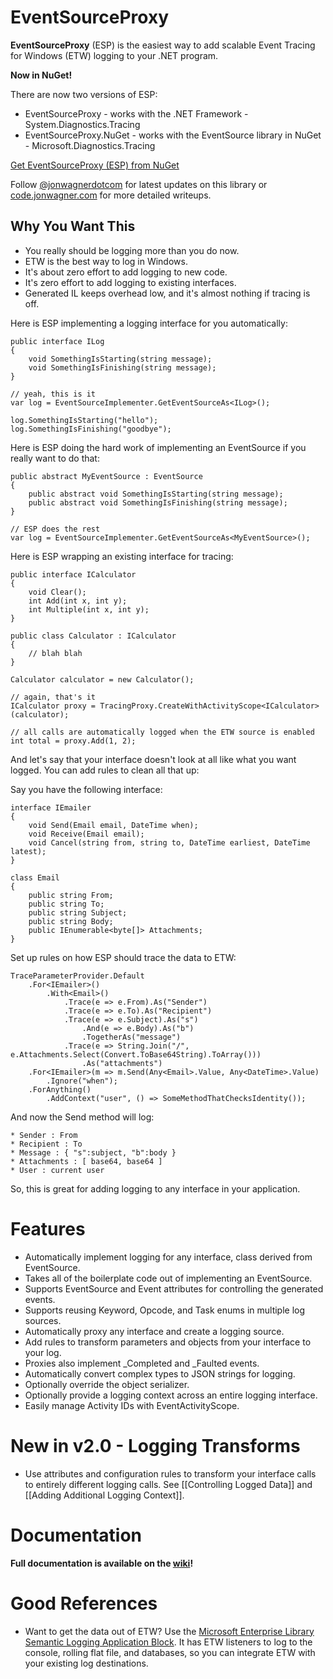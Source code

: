 # EventSourceProxy #

**EventSourceProxy** (ESP) is the easiest way to add scalable Event Tracing for Windows (ETW) logging to your .NET program.

**Now in NuGet!**

There are now two versions of ESP:

* EventSourceProxy - works with the .NET Framework - System.Diagnostics.Tracing
* EventSourceProxy.NuGet - works with the EventSource library in NuGet - Microsoft.Diagnostics.Tracing

[Get EventSourceProxy (ESP) from NuGet](http://nuget.org/packages/EventSourceProxy)


Follow [@jonwagnerdotcom](http://twitter.com/#!jonwagnerdotcom) for latest updates on this library or [code.jonwagner.com](http://code.jonwagner.com) for more detailed writeups.

## Why You Want This ##

- You really should be logging more than you do now.
- ETW is the best way to log in Windows.
- It's about zero effort to add logging to new code.
- It's zero effort to add logging to existing interfaces.
- Generated IL keeps overhead low, and it's almost nothing if tracing is off.

Here is ESP implementing a logging interface for you automatically:

	public interface ILog
	{
		void SomethingIsStarting(string message);
		void SomethingIsFinishing(string message);
	}

	// yeah, this is it
	var log = EventSourceImplementer.GetEventSourceAs<ILog>();

	log.SomethingIsStarting("hello");
	log.SomethingIsFinishing("goodbye");

Here is ESP doing the hard work of implementing an EventSource if you really want to do that:

	public abstract MyEventSource : EventSource
	{
		public abstract void SomethingIsStarting(string message);
		public abstract void SomethingIsFinishing(string message);
	}

	// ESP does the rest
	var log = EventSourceImplementer.GetEventSourceAs<MyEventSource>();

Here is ESP wrapping an existing interface for tracing:

	public interface ICalculator
	{
		void Clear();
		int Add(int x, int y);
		int Multiple(int x, int y);
	}

	public class Calculator : ICalculator
	{
		// blah blah
	}

	Calculator calculator = new Calculator();

	// again, that's it
	ICalculator proxy = TracingProxy.CreateWithActivityScope<ICalculator>(calculator);

	// all calls are automatically logged when the ETW source is enabled
	int total = proxy.Add(1, 2);

And let's say that your interface doesn't look at all like what you want logged. You can add rules to clean all that up:

Say you have the following interface:

	interface IEmailer
	{
		void Send(Email email, DateTime when);
		void Receive(Email email);
		void Cancel(string from, string to, DateTime earliest, DateTime latest);
	}

	class Email
	{
		public string From;
		public string To;
		public string Subject;
		public string Body;
		public IEnumerable<byte[]> Attachments; 
	}

Set up rules on how ESP should trace the data to ETW:

	TraceParameterProvider.Default
		.For<IEmailer>()
			.With<Email>()
				.Trace(e => e.From).As("Sender") 
				.Trace(e => e.To).As("Recipient")
				.Trace(e => e.Subject).As("s")
 					.And(e => e.Body).As("b")
					.TogetherAs("message")
				.Trace(e => String.Join("/", e.Attachments.Select(Convert.ToBase64String).ToArray()))
					.As("attachments")
		.For<IEmailer>(m => m.Send(Any<Email>.Value, Any<DateTime>.Value)
			.Ignore("when");
		.ForAnything()
			.AddContext("user", () => SomeMethodThatChecksIdentity());

And now the Send method will log:

	* Sender : From
	* Recipient : To
	* Message : { "s":subject, "b":body }
	* Attachments : [ base64, base64 ]
	* User : current user

So, this is great for adding logging to any interface in your application.

# Features #

* Automatically implement logging for any interface, class derived from EventSource.
* Takes all of the boilerplate code out of implementing an EventSource.
* Supports EventSource and Event attributes for controlling the generated events.
* Supports reusing Keyword, Opcode, and Task enums in multiple log sources.
* Automatically proxy any interface and create a logging source.
* Add rules to transform parameters and objects from your interface to your log.
* Proxies also implement _Completed and _Faulted events.
* Automatically convert complex types to JSON strings for logging.
* Optionally override the object serializer.
* Optionally provide a logging context across an entire logging interface.
* Easily manage Activity IDs with EventActivityScope.

# New in v2.0 - Logging Transforms #

* Use attributes and configuration rules to transform your interface calls to entirely different logging calls. See [[Controlling Logged Data]] and [[Adding Additional Logging Context]].

# Documentation #

**Full documentation is available on the [wiki](https://github.com/jonwagner/EventSourceProxy/wiki)!**

# Good References #

* Want to get the data out of ETW? Use the [Microsoft Enterprise Library Semantic Logging Application Block](http://nuget.org/packages/EnterpriseLibrary.SemanticLogging/). It has ETW listeners to log to the console, rolling flat file, and databases, so you can integrate ETW with your existing log destinations.